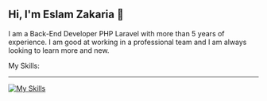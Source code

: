 ## Hi, I'm Eslam Zakaria 👋

I am a Back-End Developer PHP Laravel with more than 5 years of experience. I am good at working in a professional team and I am always looking to learn more and new.

My Skills:<hr>
[![My Skills](https://skillicons.dev/icons?i=js,html,css,bootstrap,codepen,docker,laravel,php,mysql,linux,npm,vscode,yarn,figma,vuejs)](https://skillicons.dev)
<!--
**Eslam-zakaria/Eslam-Zakaria** is a ✨ _special_ ✨ repository because its `README.md` (this file) appears on your GitHub profile.

Here are some ideas to get you started:

- 🔭 I’m currently working on ...
- 🌱 I’m currently learning ...
- 👯 I’m looking to collaborate on ...
- 🤔 I’m looking for help with ...
- 💬 Ask me about ...
- 📫 How to reach me: ...
- 😄 Pronouns: ...
- ⚡ Fun fact: ...
-->
